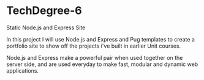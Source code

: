 # TechDegree-6
Static Node.js and Express Site 

In this project I will use Node.js and Express and Pug templates to create a portfolio site to show off the projects i've built in earlier Unit courses. 

Node.js and Express make a powerful pair when used together on the server side, and are used everyday to make fast, modular and dynamic web applications. 
